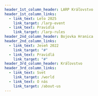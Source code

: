 ```yaml
---
header_1st_column_header: LARP Kráľovstvo
header_1st_column_links:
  - link_text: Leto 2025
    link_target: /larp-event
  - link_text: Pravidlá
    link_target: /larp-rules
header_2nd_column_header: Bojovka Hranica
header_2nd_column_links:
  - link_text: Jeseň 2022
    link_target: "#"
  - link_text: Pravidlá
    link_target: "#"
header_3rd_column_header: Kráľovstvo
header_3rd_column_links:
  - link_text: Svet
    link_target: /world
  - link_text: O nás
    link_target: /about-us
---
```

